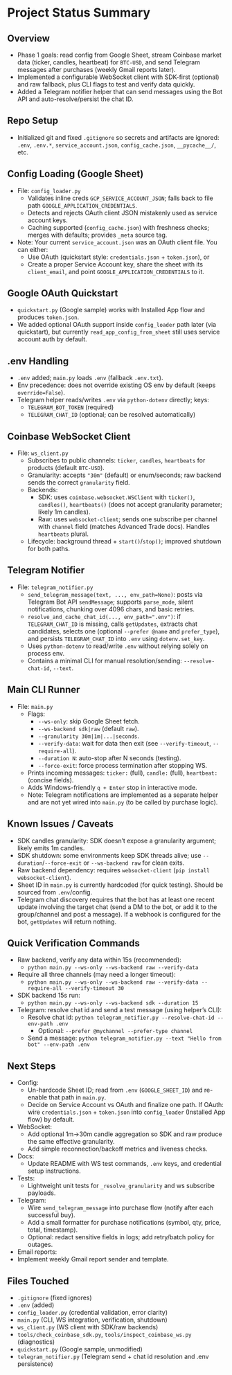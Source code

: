 # Project Status Summary

## Overview
- Phase 1 goals: read config from Google Sheet, stream Coinbase market data (ticker, candles, heartbeat) for `BTC-USD`, and send Telegram messages after purchases (weekly Gmail reports later).
- Implemented a configurable WebSocket client with SDK-first (optional) and raw fallback, plus CLI flags to test and verify data quickly.
- Added a Telegram notifier helper that can send messages using the Bot API and auto-resolve/persist the chat ID.

## Repo Setup
- Initialized git and fixed `.gitignore` so secrets and artifacts are ignored: `.env`, `.env.*`, `service_account.json`, `config_cache.json`, `__pycache__/`, etc.

## Config Loading (Google Sheet)
- File: `config_loader.py`
  - Validates inline creds `GCP_SERVICE_ACCOUNT_JSON`; falls back to file path `GOOGLE_APPLICATION_CREDENTIALS`.
  - Detects and rejects OAuth client JSON mistakenly used as service account keys.
  - Caching supported (`config_cache.json`) with freshness checks; merges with defaults; provides `_meta` source tag.
- Note: Your current `service_account.json` was an OAuth client file. You can either:
  - Use OAuth (quickstart style: `credentials.json` + `token.json`), or
  - Create a proper Service Account key, share the sheet with its `client_email`, and point `GOOGLE_APPLICATION_CREDENTIALS` to it.

## Google OAuth Quickstart
- `quickstart.py` (Google sample) works with Installed App flow and produces `token.json`.
- We added optional OAuth support inside `config_loader` path later (via quickstart), but currently `read_app_config_from_sheet` still uses service account auth by default.

## .env Handling
- `.env` added; `main.py` loads `.env` (fallback `.env.txt`).
- Env precedence: does not override existing OS env by default (keeps `override=False`).
- Telegram helper reads/writes `.env` via `python-dotenv` directly; keys:
  - `TELEGRAM_BOT_TOKEN` (required)
  - `TELEGRAM_CHAT_ID` (optional; can be resolved automatically)

## Coinbase WebSocket Client
- File: `ws_client.py`
  - Subscribes to public channels: `ticker`, `candles`, `heartbeats` for products (default `BTC-USD`).
  - Granularity: accepts `"30m"` (default) or enum/seconds; raw backend sends the correct `granularity` field.
  - Backends:
    - SDK: uses `coinbase.websocket.WSClient` with `ticker()`, `candles()`, `heartbeats()` (does not accept granularity parameter; likely 1m candles).
    - Raw: uses `websocket-client`; sends one subscribe per channel with `channel` field (matches Advanced Trade docs). Handles `heartbeats` plural.
  - Lifecycle: background thread + `start()`/`stop()`; improved shutdown for both paths.

## Telegram Notifier
- File: `telegram_notifier.py`
  - `send_telegram_message(text, ..., env_path=None)`: posts via Telegram Bot API `sendMessage`; supports `parse_mode`, silent notifications, chunking over 4096 chars, and basic retries.
  - `resolve_and_cache_chat_id(..., env_path=".env")`: if `TELEGRAM_CHAT_ID` is missing, calls `getUpdates`, extracts chat candidates, selects one (optional `--prefer @name` and `prefer_type`), and persists `TELEGRAM_CHAT_ID` into `.env` using `dotenv.set_key`.
  - Uses `python-dotenv` to read/write `.env` without relying solely on process env.
  - Contains a minimal CLI for manual resolution/sending: `--resolve-chat-id`, `--text`.

## Main CLI Runner
- File: `main.py`
  - Flags:
    - `--ws-only`: skip Google Sheet fetch.
    - `--ws-backend sdk|raw` (default `raw`).
    - `--granularity 30m|1m|...|seconds`.
    - `--verify-data`: wait for data then exit (see `--verify-timeout`, `--require-all`).
    - `--duration N`: auto-stop after N seconds (testing).
    - `--force-exit`: force process termination after stopping WS.
  - Prints incoming messages: `ticker:` (full), `candle:` (full), `heartbeat:` (concise fields).
  - Adds Windows-friendly `q + Enter` stop in interactive mode.
  - Note: Telegram notifications are implemented as a separate helper and are not yet wired into `main.py` (to be called by purchase logic).

## Known Issues / Caveats
- SDK candles granularity: SDK doesn’t expose a granularity argument; likely emits 1m candles.
- SDK shutdown: some environments keep SDK threads alive; use `--duration`/`--force-exit` or `--ws-backend raw` for clean exits.
- Raw backend dependency: requires `websocket-client` (`pip install websocket-client`).
- Sheet ID in `main.py` is currently hardcoded (for quick testing). Should be sourced from `.env`/config.
- Telegram chat discovery requires that the bot has at least one recent update involving the target chat (send a DM to the bot, or add it to the group/channel and post a message). If a webhook is configured for the bot, `getUpdates` will return nothing.

## Quick Verification Commands
- Raw backend, verify any data within 15s (recommended):
  - `python main.py --ws-only --ws-backend raw --verify-data`
- Require all three channels (may need a longer timeout):
  - `python main.py --ws-only --ws-backend raw --verify-data --require-all --verify-timeout 30`
- SDK backend 15s run:
  - `python main.py --ws-only --ws-backend sdk --duration 15`
- Telegram: resolve chat id and send a test message (using helper’s CLI):
  - Resolve chat id: `python telegram_notifier.py --resolve-chat-id --env-path .env`
    - Optional: `--prefer @mychannel --prefer-type channel`
  - Send a message: `python telegram_notifier.py --text "Hello from bot" --env-path .env`

## Next Steps
- Config:
  - Un-hardcode Sheet ID; read from `.env` (`GOOGLE_SHEET_ID`) and re-enable that path in `main.py`.
  - Decide on Service Account vs OAuth and finalize one path. If OAuth: wire `credentials.json` + `token.json` into `config_loader` (Installed App flow) by default.
- WebSocket:
  - Add optional 1m→30m candle aggregation so SDK and raw produce the same effective granularity.
  - Add simple reconnection/backoff metrics and liveness checks.
- Docs:
  - Update README with WS test commands, `.env` keys, and credential setup instructions.
- Tests:
  - Lightweight unit tests for `_resolve_granularity` and ws subscribe payloads.
- Telegram:
  - Wire `send_telegram_message` into purchase flow (notify after each successful buy).
  - Add a small formatter for purchase notifications (symbol, qty, price, total, timestamp).
  - Optional: redact sensitive fields in logs; add retry/batch policy for outages.
 - Email reports:
  - Implement weekly Gmail report sender and template.

## Files Touched
- `.gitignore` (fixed ignores)
- `.env` (added)
- `config_loader.py` (credential validation, error clarity)
- `main.py` (CLI, WS integration, verification, shutdown)
- `ws_client.py` (WS client with SDK/raw backends)
- `tools/check_coinbase_sdk.py`, `tools/inspect_coinbase_ws.py` (diagnostics)
- `quickstart.py` (Google sample, unmodified)
- `telegram_notifier.py` (Telegram send + chat id resolution and .env persistence)
